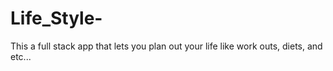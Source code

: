 # Life_Style-
This a full stack app that lets you plan out your life like work outs, diets, and etc...
